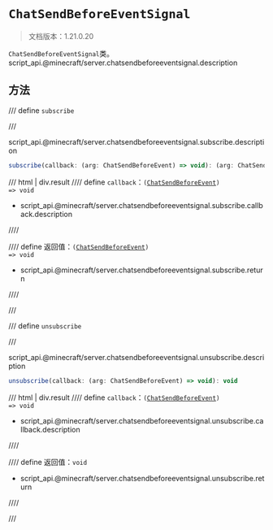 # `ChatSendBeforeEventSignal`

> 文档版本：1.21.0.20

`ChatSendBeforeEventSignal`类。script_api.@minecraft/server.chatsendbeforeeventsignal.description

## 方法

/// define
`subscribe`


///

script_api.@minecraft/server.chatsendbeforeeventsignal.subscribe.description

```js
subscribe(callback: (arg: ChatSendBeforeEvent) => void): (arg: ChatSendBeforeEvent) => void
```

/// html | div.result
//// define
`callback`：<code>(<a href="../chatsendbeforeevent/">ChatSendBeforeEvent</a>) =&gt; void</code>

- script_api.@minecraft/server.chatsendbeforeeventsignal.subscribe.callback.description


////

//// define
返回值：<code>(<a href="../chatsendbeforeevent/">ChatSendBeforeEvent</a>) =&gt; void</code>

- script_api.@minecraft/server.chatsendbeforeeventsignal.subscribe.return


////

///


/// define
`unsubscribe`


///

script_api.@minecraft/server.chatsendbeforeeventsignal.unsubscribe.description

```js
unsubscribe(callback: (arg: ChatSendBeforeEvent) => void): void
```

/// html | div.result
//// define
`callback`：<code>(<a href="../chatsendbeforeevent/">ChatSendBeforeEvent</a>) =&gt; void</code>

- script_api.@minecraft/server.chatsendbeforeeventsignal.unsubscribe.callback.description


////

//// define
返回值：`void`

- script_api.@minecraft/server.chatsendbeforeeventsignal.unsubscribe.return


////

///


